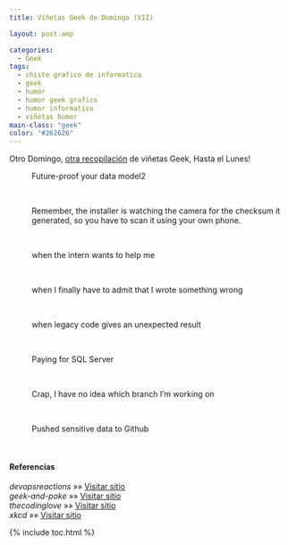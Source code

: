 ```yaml
---
title: Viñetas Geek de Domingo (VII)

layout: post.amp

categories:
  - Geek
tags:
  - chiste grafico de informatica
  - geek
  - humor
  - humor geek grafico
  - humor informatico
  - viñetas humor
main-class: "geek"
color: "#262626"
---
```

Otro Domingo, [otra recopilación][1] de viñetas Geek, Hasta el Lunes!  

<!--ad-->
<div id="gallery-7" class="gallery galleryid-1792 gallery-columns-1 gallery-size-thumbnail">
<dl class="gallery-item">
<dt class="gallery-icon landscape">
<a href="/assets/img/2013/07/Future-proof-your-data-model2.png"><amp-img src="/assets/img/2013/07/Future-proof-your-data-model2-150x150.png" class="attachment-thumbnail" alt="Future-proof your data model2" aria-describedby="gallery-7-1800" width="150px" height="150px" /></a>
</dt>
<dd class="wp-caption-text gallery-caption" id="gallery-7-1800">
      Future-proof your data model2
    </dd>
</dl>
<br style="clear: both" />
<dl class="gallery-item">
<dt class="gallery-icon portrait">
<a href="/assets/img/2013/07/QR-Code.png"><amp-img src="/assets/img/2013/07/QR-Code-150x150.png" class="attachment-thumbnail" alt="QR Code" aria-describedby="gallery-7-1793" width="150px" height="150px" /></a>
</dt>
<dd class="wp-caption-text gallery-caption" id="gallery-7-1793">
      Remember, the installer is watching the camera for the checksum it generated, so you have to scan it using your own phone.
    </dd>
</dl>
<br style="clear: both" />
<dl class="gallery-item">
<dt class="gallery-icon landscape">
<a href="/assets/img/2013/07/when-the-intern-wants-to-help-me.gif"><amp-img src="/assets/img/2013/07/when-the-intern-wants-to-help-me-150x150.gif" class="attachment-thumbnail" alt="when the intern wants to help me" aria-describedby="gallery-7-1794" width="150px" height="150px" /></a>
</dt>
<dd class="wp-caption-text gallery-caption" id="gallery-7-1794">
      when the intern wants to help me
    </dd>
</dl>
<br style="clear: both" />
<dl class="gallery-item">
<dt class="gallery-icon landscape">
<a href="/assets/img/2013/07/when-I-finally-have-to-admit-that-I-wrote-something-wrong.gif"><amp-img src="/assets/img/2013/07/when-I-finally-have-to-admit-that-I-wrote-something-wrong-150x150.gif" class="attachment-thumbnail" alt="when I finally have to admit that I wrote something wrong" aria-describedby="gallery-7-1795" width="150px" height="150px" /></a>
</dt>
<dd class="wp-caption-text gallery-caption" id="gallery-7-1795">
      when I finally have to admit that I wrote something wrong
    </dd>
</dl>
<br style="clear: both" />
<dl class="gallery-item">
<dt class="gallery-icon landscape">
<a href="/assets/img/2013/07/when-legacy-code-gives-an-unexpected-result.gif"><amp-img src="/assets/img/2013/07/when-legacy-code-gives-an-unexpected-result-150x150.gif" class="attachment-thumbnail" alt="when legacy code gives an unexpected result" aria-describedby="gallery-7-1796" width="150px" height="150px" /></a>
</dt>
<dd class="wp-caption-text gallery-caption" id="gallery-7-1796">
      when legacy code gives an unexpected result
    </dd>
</dl>
<br style="clear: both" />
<dl class="gallery-item">
<dt class="gallery-icon landscape">
<a href="/assets/img/2013/07/Paying-for-SQL-Server.gif"><amp-img src="/assets/img/2013/07/Paying-for-SQL-Server-150x150.gif" class="attachment-thumbnail" alt="Paying for SQL Server" aria-describedby="gallery-7-1797" width="150px" height="150px" /></a>
</dt>
<dd class="wp-caption-text gallery-caption" id="gallery-7-1797">
      Paying for SQL Server
    </dd>
</dl>
<br style="clear: both" />
<dl class="gallery-item">
<dt class="gallery-icon landscape">
<a href="/assets/img/2013/07/Crap-I-have-no-idea-which-branch-Im-working-on.gif"><amp-img src="/assets/img/2013/07/Crap-I-have-no-idea-which-branch-Im-working-on-150x150.gif" class="attachment-thumbnail" alt="Crap, I have no idea which branch I'm working on" aria-describedby="gallery-7-1798" width="150px" height="150px" /></a>
</dt>
<dd class="wp-caption-text gallery-caption" id="gallery-7-1798">
      Crap, I have no idea which branch I&#8217;m working on
    </dd>
</dl>
<br style="clear: both" />
<dl class="gallery-item">
<dt class="gallery-icon landscape">
<a href="/assets/img/2013/07/Pushed-sensitive-data-to-Github.gif"><amp-img src="/assets/img/2013/07/Pushed-sensitive-data-to-Github-150x150.gif" class="attachment-thumbnail" alt="Pushed sensitive data to Github" aria-describedby="gallery-7-1799" width="150px" height="150px" /></a>
</dt>
<dd class="wp-caption-text gallery-caption" id="gallery-7-1799">
      Pushed sensitive data to Github
    </dd>
</dl>
<br style="clear: both" />
</div>

#### Referencias

*devopsreactions* »» <a href="http://devopsreactions.tumblr.com/" target="_blank">Visitar sitio</a>  
*geek-and-poke* »» <a href="http://geek-and-poke.com/" target="_blank">Visitar sitio</a>  
*thecodinglove* »» <a href="http://thecodinglove.com" target="_blank">Visitar sitio</a>  
*xkcd* »» <a href="http://xkcd.com" target="_blank">Visitar sitio</a>



 [1]: https://elbauldelprogramador.com/ "Viñetas Geek de Domingo"

{% include toc.html %}
